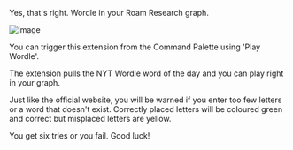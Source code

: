 Yes, that's right. Wordle in your Roam Research graph.

![image](https://user-images.githubusercontent.com/6857790/209258029-b952c32f-7835-4485-897a-03da32ac17de.png)

You can trigger this extension from the Command Palette using 'Play Wordle'.

The extension pulls the NYT Wordle word of the day and you can play right in your graph. 

Just like the official website, you will be warned if you enter too few letters or a word that doesn't exist. Correctly placed letters will be coloured green and correct but misplaced letters are yellow.

You get six tries or you fail. Good luck!
